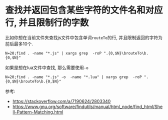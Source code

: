 # 查找并返回包含某些字符的文件名和对应行, 并且限制行的字数
比如你想在当前文件夹查找js文件中包含单词`routeTo`的行, 并且限制返回的字符为前后最多10个.
```shell
N=20;find . -name "*.js" | xargs grep  -roP ".{0,$N}\brouteTo\b.{0,$N}"
```
如果是想在lua文件中查找, 那么需要使用`-o`
```shell
N=20;find . -name "*.js" -o  -name "*.lua" | xargs grep  -roP ".{0,$N}\brouteTo\b.{0,$N}"
```
参考:
- https://stackoverflow.com/a/7190624/2803340
- https://www.gnu.org/software/findutils/manual/html_node/find_html/Shell-Pattern-Matching.html
